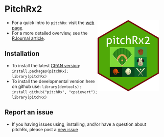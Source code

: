 
<!-- README.md is generated from README.Rmd. Please edit that file -->
PitchRx2
========

<img src="pitchRx2.png" align="right" style="width: 200px">

-   For a quick intro to `pitchRx`: visit the [web page](http://cpsievert.github.com/pitchRx/).
-   For a more detailed overview, see the [RJournal article](http://journal.r-project.org/archive/accepted/sievert.pdf).

Installation
------------

-   To install the latest [CRAN version](http://cran.r-project.org/web/packages/pitchRx/): `install.packages(pitchRx); library(pitchRx)`
-   To install the developmental version here on github use: `library(devtools); install_github("pitchRx", "cpsievert"); library(pitchRx)`

Report an issue
---------------

-   If you having issues using, installing, and/or have a question about pitchRx, please post a [new issue](https://github.com/cpsievert/pitchRx/issues?state=open)
